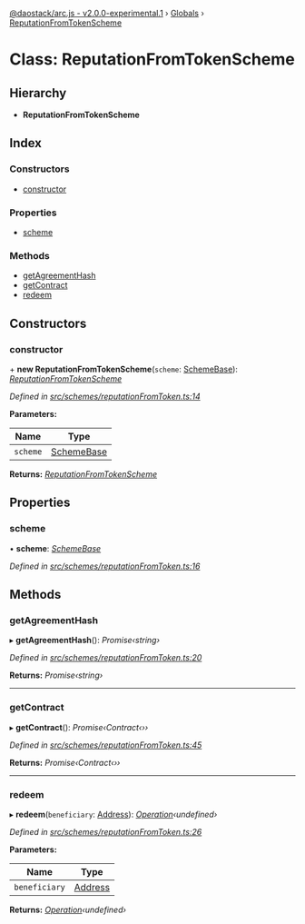 [@daostack/arc.js - v2.0.0-experimental.1](../README.md) › [Globals](../globals.md) › [ReputationFromTokenScheme](reputationfromtokenscheme.md)

# Class: ReputationFromTokenScheme

## Hierarchy

* **ReputationFromTokenScheme**

## Index

### Constructors

* [constructor](reputationfromtokenscheme.md#constructor)

### Properties

* [scheme](reputationfromtokenscheme.md#scheme)

### Methods

* [getAgreementHash](reputationfromtokenscheme.md#getagreementhash)
* [getContract](reputationfromtokenscheme.md#getcontract)
* [redeem](reputationfromtokenscheme.md#redeem)

## Constructors

###  constructor

\+ **new ReputationFromTokenScheme**(`scheme`: [SchemeBase](schemebase.md)): *[ReputationFromTokenScheme](reputationfromtokenscheme.md)*

*Defined in [src/schemes/reputationFromToken.ts:14](https://github.com/daostack/arc.js/blob/6c661ff/src/schemes/reputationFromToken.ts#L14)*

**Parameters:**

Name | Type |
------ | ------ |
`scheme` | [SchemeBase](schemebase.md) |

**Returns:** *[ReputationFromTokenScheme](reputationfromtokenscheme.md)*

## Properties

###  scheme

• **scheme**: *[SchemeBase](schemebase.md)*

*Defined in [src/schemes/reputationFromToken.ts:16](https://github.com/daostack/arc.js/blob/6c661ff/src/schemes/reputationFromToken.ts#L16)*

## Methods

###  getAgreementHash

▸ **getAgreementHash**(): *Promise‹string›*

*Defined in [src/schemes/reputationFromToken.ts:20](https://github.com/daostack/arc.js/blob/6c661ff/src/schemes/reputationFromToken.ts#L20)*

**Returns:** *Promise‹string›*

___

###  getContract

▸ **getContract**(): *Promise‹Contract‹››*

*Defined in [src/schemes/reputationFromToken.ts:45](https://github.com/daostack/arc.js/blob/6c661ff/src/schemes/reputationFromToken.ts#L45)*

**Returns:** *Promise‹Contract‹››*

___

###  redeem

▸ **redeem**(`beneficiary`: [Address](../globals.md#address)): *[Operation](../globals.md#operation)‹undefined›*

*Defined in [src/schemes/reputationFromToken.ts:26](https://github.com/daostack/arc.js/blob/6c661ff/src/schemes/reputationFromToken.ts#L26)*

**Parameters:**

Name | Type |
------ | ------ |
`beneficiary` | [Address](../globals.md#address) |

**Returns:** *[Operation](../globals.md#operation)‹undefined›*
